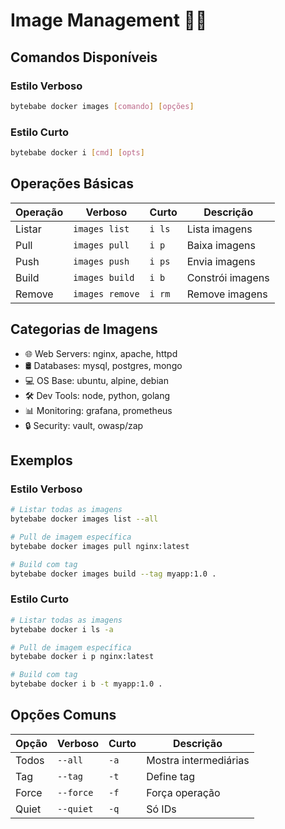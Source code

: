 # Image Management 🏴‍☠️

## Comandos Disponíveis

### Estilo Verboso
```bash
bytebabe docker images [comando] [opções]
```

### Estilo Curto
```bash
bytebabe docker i [cmd] [opts]
```

## Operações Básicas

| Operação | Verboso | Curto | Descrição |
|----------|---------|-------|-----------|
| Listar | `images list` | `i ls` | Lista imagens |
| Pull | `images pull` | `i p` | Baixa imagens |
| Push | `images push` | `i ps` | Envia imagens |
| Build | `images build` | `i b` | Constrói imagens |
| Remove | `images remove` | `i rm` | Remove imagens |

## Categorias de Imagens

- 🌐 Web Servers: nginx, apache, httpd
- 🛢️ Databases: mysql, postgres, mongo
- 💻 OS Base: ubuntu, alpine, debian
- 🛠️ Dev Tools: node, python, golang
- 📊 Monitoring: grafana, prometheus
- 🔒 Security: vault, owasp/zap

## Exemplos

### Estilo Verboso
```bash
# Listar todas as imagens
bytebabe docker images list --all

# Pull de imagem específica
bytebabe docker images pull nginx:latest

# Build com tag
bytebabe docker images build --tag myapp:1.0 .
```

### Estilo Curto
```bash
# Listar todas as imagens
bytebabe docker i ls -a

# Pull de imagem específica
bytebabe docker i p nginx:latest

# Build com tag
bytebabe docker i b -t myapp:1.0 .
```

## Opções Comuns

| Opção | Verboso | Curto | Descrição |
|-------|---------|-------|-----------|
| Todos | `--all` | `-a` | Mostra intermediárias |
| Tag | `--tag` | `-t` | Define tag |
| Force | `--force` | `-f` | Força operação |
| Quiet | `--quiet` | `-q` | Só IDs |